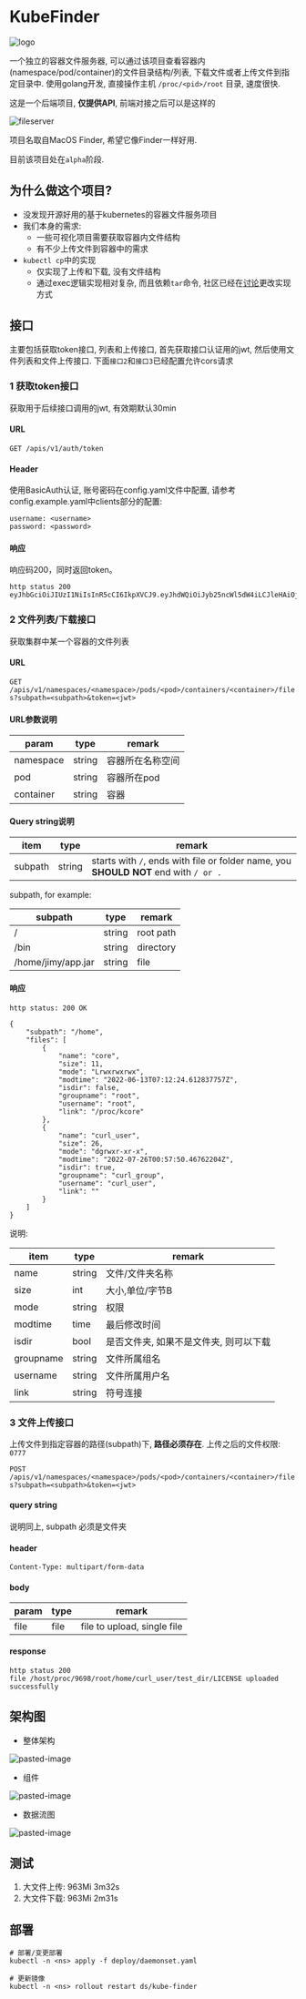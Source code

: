 # KubeFinder

![logo](docs/logo.png)

一个独立的容器文件服务器, 可以通过该项目查看容器内(namespace/pod/container)的文件目录结构/列表, 下载文件或者上传文件到指定目录中. 使用golang开发, 直接操作主机 `/proc/<pid>/root` 目录, 速度很快.

这是一个后端项目, **仅提供API**, 前端对接之后可以是这样的

![fileserver](docs/fileserver.png)

项目名取自MacOS Finder, 希望它像Finder一样好用.

目前该项目处在`alpha`阶段.

## 为什么做这个项目?

- 没发现开源好用的基于kubernetes的容器文件服务项目
- 我们本身的需求: 
  - 一些可视化项目需要获取容器内文件结构
  - 有不少上传文件到容器中的需求
- `kubectl cp`中的实现
  - 仅实现了上传和下载, 没有文件结构
  - 通过exec逻辑实现相对复杂, 而且依赖`tar`命令, 社区已经在[讨论](https://github.com/kubernetes/kubernetes/issues/58512)更改实现方式

## 接口

主要包括获取token接口, 列表和上传接口, 首先获取接口认证用的jwt, 然后使用文件列表和文件上传接口. 下面`接口2`和`接口3`已经配置允许cors请求

### 1 获取token接口

获取用于后续接口调用的jwt, 有效期默认30min

#### URL

`GET /apis/v1/auth/token`

#### Header

使用BasicAuth认证, 账号密码在config.yaml文件中配置, 请参考config.example.yaml中clients部分的配置:

```shell
username: <username>
password: <password>
```

#### 响应

响应码200，同时返回token。

```
http status 200
eyJhbGciOiJIUzI1NiIsInR5cCI6IkpXVCJ9.eyJhdWQiOiJyb25ncWl5dW4iLCJleHAiOjE2NTg3OTk3MjUsImlzcyI6Imt1YmUtZmlsZXNlcnZlciJ9.DA1CvAdSDs_p3c3BjQpvHX0s4UjNj4mLmP4mkZqYlro
```

### 2 文件列表/下载接口

获取集群中某一个容器的文件列表

#### URL

`GET /apis/v1/namespaces/<namespace>/pods/<pod>/containers/<container>/files?subpath=<subpath>&token=<jwt>`

#### URL参数说明

|param|type|remark|
|-|-|-|
|namespace|string|容器所在名称空间|
|pod|string|容器所在pod|
|container|string|容器|

#### Query string说明

|item|type|remark|
|-|-|-|
|subpath|string|starts with `/`, ends with file or folder name, you **SHOULD NOT** end with `/ or .`|

subpath, for example:

|subpath|type|remark|
|-|-|-|
|/|string|root path|
|/bin|string|directory|
|/home/jimy/app.jar|string|file|

#### 响应

`http status: 200 OK`

```
{
    "subpath": "/home",
    "files": [
        {
            "name": "core",
            "size": 11,
            "mode": "Lrwxrwxrwx",
            "modtime": "2022-06-13T07:12:24.612837757Z",
            "isdir": false,
            "groupname": "root",
            "username": "root",
            "link": "/proc/kcore"
        },
        {
            "name": "curl_user",
            "size": 26,
            "mode": "dgrwxr-xr-x",
            "modtime": "2022-07-26T00:57:50.46762204Z",
            "isdir": true,
            "groupname": "curl_group",
            "username": "curl_user",
            "link": ""
        }
    ]
}

```

说明:

|item|type|remark|
|-|-|-|
|name|string|文件/文件夹名称|
|size|int|大小,单位/字节B|
|mode|string|权限|
|modtime|time|最后修改时间|
|isdir|bool|是否文件夹, 如果不是文件夹, 则可以下载|
|groupname|string|文件所属组名|
|username|string|文件所属用户名|
|link|string|符号连接|

### 3 文件上传接口

上传文件到指定容器的路径(subpath)下, **路径必须存在**. 上传之后的文件权限: `0777`

`POST /apis/v1/namespaces/<namespace>/pods/<pod>/containers/<container>/files?subpath=<subpath>&token=<jwt>`

#### query string

说明同上, subpath 必须是文件夹

#### header

```
Content-Type: multipart/form-data
```

#### body

|param|type|remark|
|-|-|-|
|file|file|file to upload, single file|

#### response

```
http status 200
file /host/proc/9698/root/home/curl_user/test_dir/LICENSE uploaded successfully
```

## 架构图

- 整体架构

![pasted-image](docs/arch-1.png)

- 组件

![pasted-image](docs/arch-2.png)

- 数据流图

![pasted-image](docs/arch-3.png)

## 测试

1. 大文件上传: 963Mi 3m32s
2. 大文件下载: 963Mi 2m31s

## 部署

```
# 部署/变更部署
kubectl -n <ns> apply -f deploy/daemonset.yaml

# 更新镜像
kubectl -n <ns> rollout restart ds/kube-finder
```
